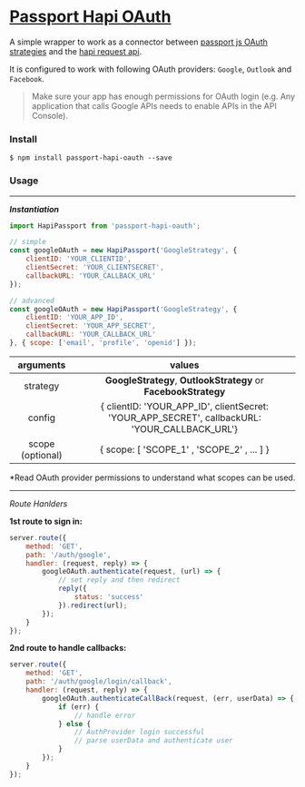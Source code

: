 [Passport Hapi OAuth](https://www.npmjs.com/package/passport-hapi-oauth)
===================

A simple wrapper to work as a connector between [passport js OAuth strategies](http://www.passportjs.org/) and the [hapi request api](https://hapijs.com/api).

It is configured to work with following OAuth providers: `Google`, `Outlook` and `Facebook`.

>Make sure your app has enough permissions for OAuth login (e.g. Any application that calls Google APIs needs to enable APIs in the API Console).


### Install

```
$ npm install passport-hapi-oauth --save
```

### Usage
___
***Instantiation***


```javascript 
import HapiPassport from 'passport-hapi-oauth';

// simple
const googleOAuth = new HapiPassport('GoogleStrategy', {
	clientID: 'YOUR_CLIENTID',
	clientSecret: 'YOUR_CLIENTSECRET',
	callbackURL: 'YOUR_CALLBACK_URL'
});

// advanced
const googleOAuth = new HapiPassport('GoogleStrategy', {
	clientID: 'YOUR_APP_ID',
	clientSecret: 'YOUR_APP_SECRET',
	callbackURL: 'YOUR_CALLBACK_URL'
}, { scope: ['email', 'profile', 'openid'] });

```
|     arguments     |                                             values                                            |
|:-----------------:|:---------------------------------------------------------------------------------------------:|
|      strategy     | **GoogleStrategy**, **OutlookStrategy** or  **FacebookStrategy**                              |
|       config      | { clientID: 'YOUR_APP_ID', clientSecret: 'YOUR_APP_SECRET', callbackURL: 'YOUR_CALLBACK_URL'} |
| scope  (optional) | { scope: [ 'SCOPE_1' , 'SCOPE_2' , ... ] }                                                    |

\*Read OAuth provider permissions to understand what scopes can be used.

___
*Route Hanlders*

**1st route to sign in:**
```javascript
server.route({
    method: 'GET',
    path: '/auth/google',
    handler: (request, reply) => {
        googleOAuth.authenticate(request, (url) => {
            // set reply and then redirect
            reply({
                status: 'success'
            }).redirect(url);
        });
    }
});
```
**2nd route to handle callbacks:**
```javascript
server.route({
    method: 'GET',
    path: '/auth/google/login/callback',
    handler: (request, reply) => {
        googleOAuth.authenticateCallBack(request, (err, userData) => {
            if (err) {
                // handle error
            } else {
                // AuthProvider login successful
                // parse userData and authenticate user								
            }
        });
    }
});
```
